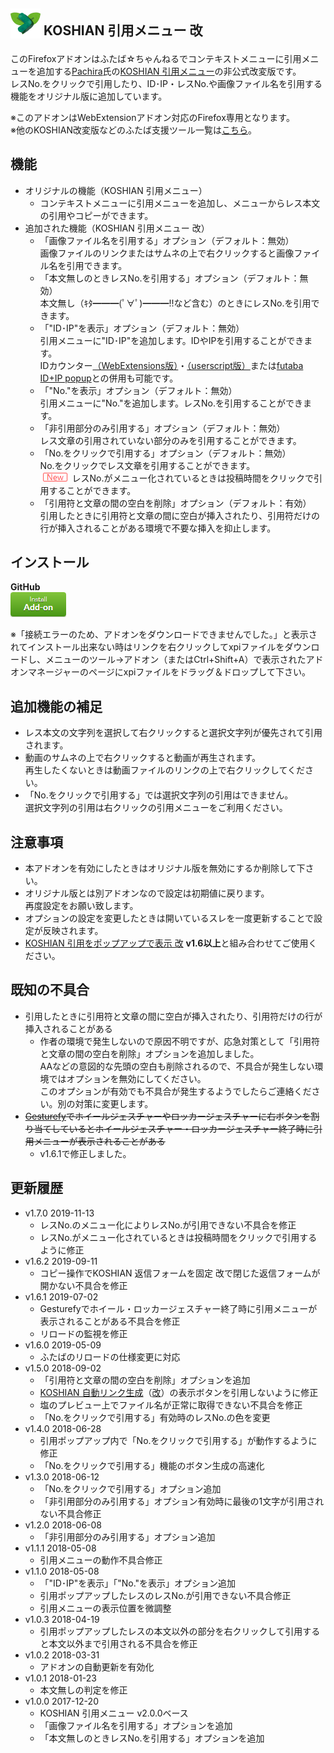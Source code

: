## <sub><img src="koshian_quote_futaba/icons/icon-48.png"></sub> KOSHIAN 引用メニュー 改
このFirefoxアドオンはふたば☆ちゃんねるでコンテキストメニューに引用メニューを追加する[Pachira](https://addons.mozilla.org/ja/firefox/user/anonymous-a0bba9187b568f98732d22d51c5955a6/)氏の[KOSHIAN 引用メニュー](https://addons.mozilla.org/ja/firefox/addon/koshian-quote-futaba/)の非公式改変版です。  
レスNo.をクリックで引用したり、ID･IP・レスNo.や画像ファイル名を引用する機能をオリジナル版に追加しています。  

※このアドオンはWebExtensionアドオン対応のFirefox専用となります。  
※他のKOSHIAN改変版などのふたば支援ツール一覧は[こちら](https://github.com/akoya-tomo/futaba_auto_reloader_K/wiki/)。  

## 機能
* オリジナルの機能（KOSHIAN 引用メニュー）
  - コンテキストメニューに引用メニューを追加し、メニューからレス本文の引用やコピーができます。  
* 追加された機能（KOSHIAN 引用メニュー 改）
  - 「画像ファイル名を引用する」オプション（デフォルト：無効）  
    画像ファイルのリンクまたはサムネの上で右クリックすると画像ファイル名を引用できます。  
  - 「本文無しのときレスNo.を引用する」オプション（デフォルト：無効）  
    本文無し（ｷﾀ━━━(ﾟ∀ﾟ)━━━!!など含む）のときにレスNo.を引用できます。  
  - 「"ID･IP"を表示」オプション（デフォルト：無効）  
    引用メニューに"ID･IP"を追加します。IDやIPを引用することができます。  
    IDカウンター[（WebExtensions版）](http://toshiakisp.github.io/akahuku-firefox-sp/#others)・[（userscript版）](https://github.com/toshiakisp/idcounter-userscript/)または[futaba ID+IP popup](https://greasyfork.org/ja/scripts/8189-futaba-id-ip-popup/)との併用も可能です。  
  - 「"No."を表示」オプション（デフォルト：無効）  
    引用メニューに"No."を追加します。レスNo.を引用することができます。  
  - 「非引用部分のみ引用する」オプション（デフォルト：無効）  
    レス文章の引用されていない部分のみを引用することができます。  
  - 「No.をクリックで引用する」オプション（デフォルト：無効）  
    No.をクリックでレス文章を引用することができます。  
    ![\(New\)](images/new.png "New") レスNo.がメニュー化されているときは投稿時間をクリックで引用することができます。  
  - 「引用符と文章の間の空白を削除」オプション（デフォルト：有効）  
    引用したときに引用符と文章の間に空白が挿入されたり、引用符だけの行が挿入されることがある環境で不要な挿入を抑止します。  

## インストール
**GitHub**  
[![インストールボタン](images/install_button.png "クリックでアドオンをインストール")](https://github.com/akoya-tomo/koshian_quote_futaba_kai/releases/download/v1.7.0/koshian_quote_futaba_kai-1.7.0-fx.xpi)  

※「接続エラーのため、アドオンをダウンロードできませんでした。」と表示されてインストール出来ない時はリンクを右クリックしてxpiファイルをダウンロードし、メニューのツール→アドオン（またはCtrl+Shift+A）で表示されたアドオンマネージャーのページにxpiファイルをドラッグ＆ドロップして下さい。  

## 追加機能の補足
* レス本文の文字列を選択して右クリックすると選択文字列が優先されて引用されます。
* 動画のサムネの上で右クリックすると動画が再生されます。  
  再生したくないときは動画ファイルのリンクの上で右クリックしてください。  
* 「No.をクリックで引用する」では選択文字列の引用はできません。  
  選択文字列の引用は右クリックの引用メニューをご利用ください。  

## 注意事項
* 本アドオンを有効にしたときはオリジナル版を無効にするか削除して下さい。  
* オリジナル版とは別アドオンなので設定は初期値に戻ります。  
  再度設定をお願い致します。  
* オプションの設定を変更したときは開いているスレを一度更新することで設定が反映されます。  
* [KOSHIAN 引用をポップアップで表示 改](https://github.com/akoya-tomo/koshian_popup_quote_kai/) **v1.6以上**と組み合わせてご使用ください。  

## 既知の不具合
* 引用したときに引用符と文章の間に空白が挿入されたり、引用符だけの行が挿入されることがある
  - 作者の環境で発生しないので原因不明ですが、応急対策として「引用符と文章の間の空白を削除」オプションを追加しました。  
    AAなどの意図的な先頭の空白も削除されるので、不具合が発生しない環境ではオプションを無効にしてください。  
    このオプションが有効でも不具合が発生するようでしたらご連絡ください。別の対策に変更します。  
* ~~[Gesturefy](https://addons.mozilla.org/ja/firefox/addon/gesturefy/)でホイールジェスチャーやロッカージェスチャーに右ボタンを割り当てしているとホイールジェスチャー・ロッカージェスチャー終了時に引用メニューが表示されることがある~~
  - v1.6.1で修正しました。  

## 更新履歴
* v1.7.0 2019-11-13
  - レスNo.のメニュー化によりレスNo.が引用できない不具合を修正
  - レスNo.がメニュー化されているときは投稿時間をクリックで引用するように修正
* v1.6.2 2019-09-11
  - コピー操作でKOSHIAN 返信フォームを固定 改で閉じた返信フォームが開かない不具合を修正
* v1.6.1 2019-07-02
  - Gesturefyでホイール・ロッカージェスチャー終了時に引用メニューが表示されることがある不具合を修正
  - リロードの監視を修正
* v1.6.0 2019-05-09
  - ふたばのリロードの仕様変更に対応
* v1.5.0 2018-09-02
  - 「引用符と文章の間の空白を削除」オプションを追加
  - [KOSHIAN 自動リンク生成](https://addons.mozilla.org/ja/firefox/addon/koshian-autolink-futaba/)（[改](https://github.com/akoya-tomo/koshian_autolink_futaba_kai/)）の表示ボタンを引用しないように修正
  - 塩のプレビュー上でファイル名が正常に取得できない不具合を修正
  - 「No.をクリックで引用する」有効時のレスNo.の色を変更
* v1.4.0 2018-06-28
  - 引用ポップアップ内で「No.をクリックで引用する」が動作するように修正
  - 「No.をクリックで引用する」機能のボタン生成の高速化
* v1.3.0 2018-06-12
  - 「No.をクリックで引用する」オプション追加
  - 「非引用部分のみ引用する」オプション有効時に最後の1文字が引用されない不具合修正
* v1.2.0 2018-06-08
  - 「非引用部分のみ引用する」オプション追加
* v1.1.1 2018-05-08
  - 引用メニューの動作不具合修正
* v1.1.0 2018-05-08
  - 「"ID･IP"を表示」「"No."を表示」オプション追加
  - 引用ポップアップしたレスのレスNo.が引用できない不具合修正
  - 引用メニューの表示位置を微調整
* v1.0.3 2018-04-19
  - 引用ポップアップしたレスの本文以外の部分を右クリックして引用すると本文以外まで引用される不具合を修正
* v1.0.2 2018-03-31
  - アドオンの自動更新を有効化
* v1.0.1 2018-01-23
  - 本文無しの判定を修正
* v1.0.0 2017-12-20
  - KOSHIAN 引用メニュー v2.0.0ベース
  - 「画像ファイル名を引用する」オプションを追加
  - 「本文無しのときレスNo.を引用する」オプションを追加
